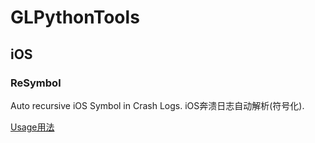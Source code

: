 # GLPythonTools

## iOS
### ReSymbol

Auto recursive iOS Symbol in Crash Logs. iOS奔溃日志自动解析(符号化).

[Usage用法](./iOS-symbolicatecrash/README.md)

